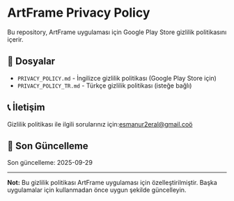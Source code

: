# ArtFrame Privacy Policy

Bu repository, ArtFrame uygulaması için Google Play Store gizlilik politikasını içerir.

## 📁 Dosyalar

- `PRIVACY_POLICY.md` - İngilizce gizlilik politikası (Google Play Store için)
- `PRIVACY_POLICY_TR.md` - Türkçe gizlilik politikası (isteğe bağlı)


## 📞 İletişim

Gizlilik politikası ile ilgili sorularınız için:esmanur2eral@gmail.coö

## 📅 Son Güncelleme

Son güncelleme: 2025-09-29

---

**Not:** Bu gizlilik politikası ArtFrame uygulaması için özelleştirilmiştir. Başka uygulamalar için kullanmadan önce uygun şekilde güncelleyin.
